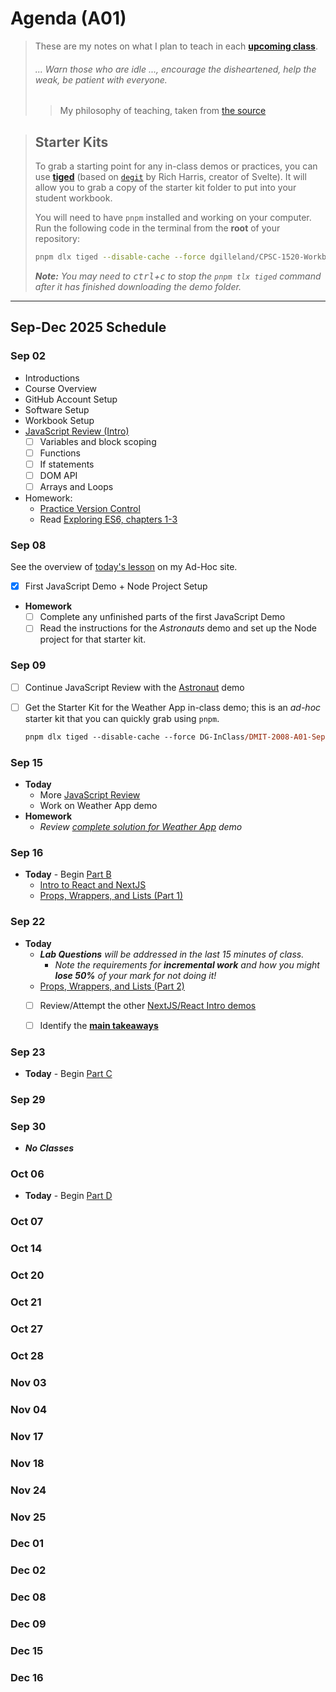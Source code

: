 # Agenda (A01)

> These are my notes on what I plan to teach in each [**upcoming class**](#sep-22).
>
> ###### *... Warn those who are idle ..., encourage the disheartened, help the weak, be patient with everyone.*
>
> > My philosophy of teaching, taken from [the source](https://www.bible.com/bible/111/1TH.5.14.NIV)


> ## Starter Kits
>
> To grab a starting point for any in-class demos or practices, you can use [**tiged**](https://github.com/tiged/tiged) (based on [`degit`](https://github.com/Rich-Harris/degit) by Rich Harris, creator of Svelte). It will allow you to grab a copy of the starter kit folder to put into your student workbook.
> 
> You will need to have `pnpm` installed and working on your computer. Run the following code in the terminal from the **root** of your repository:
>
> ```bash
> pnpm dlx tiged --disable-cache --force dgilleland/CPSC-1520-Workbook/sk/-how-to- ./src/-how-to-
> ```
>
> ***Note:** You may need to <kbd>ctrl</kbd>+<kbd>c</kbd> to stop the `pnpm tlx tiged` command after it has finished downloading the demo folder.*


----

## Sep-Dec 2025 Schedule

### Sep 02

- Introductions
- Course Overview
- GitHub Account Setup
- Software Setup
- Workbook Setup
- [JavaScript Review (Intro)](https://dmit-2008.github.io/dmit2008/classes/week-1/day-2)
  - [ ] Variables and block scoping
  - [ ] Functions
  - [ ] If statements
  - [ ] DOM API
  - [ ] Arrays and Loops
- Homework:
  - [Practice Version Control](https://dgilleland.github.io/CPSC-1520/tutorials/0011/)
  - Read [Exploring ES6, chapters 1-3](https://exploringjs.com/es6/)


### Sep 08

See the overview of [today's lesson](https://dgilleland.github.io/DMIT-2008/lessons/w02-d1/) on my Ad-Hoc site.

- [x] First JavaScript Demo + Node Project Setup
- **Homework**
  - [ ] Complete any unfinished parts of the first JavaScript Demo
  - [ ] Read the instructions for the *Astronauts* demo and set up the Node project for that starter kit.

### Sep 09

- [ ] Continue JavaScript Review with the [Astronaut](./src/A/review-astronauts-example-START/README.md) demo
- [ ] Get the Starter Kit for the Weather App in-class demo; this is an *ad-hoc* starter kit that you can quickly grab using `pnpm`.

    ```ps
    pnpm dlx tiged --disable-cache --force DG-InClass/DMIT-2008-A01-Sep-2025/sk/A/weather-app-start ./src/A/weather-app
    ```



### Sep 15

- **Today**
  - More [JavaScript Review](https://dmit-2008.github.io/dmit2008/classes/week-2/day-2)
  - Work on Weather App demo
- **Homework**
  - *Review [complete solution for Weather App](https://dgilleland.github.io/DMIT-2008/lessons/w02-d2/) demo*

### Sep 16

- **Today** - Begin [Part B](./src/B/ReadMe.md)
  - [Intro to React and NextJS](https://dmit-2008.github.io/dmit2008/classes/week-3/day-1)
  - [Props, Wrappers, and Lists (Part 1)](https://dmit-2008.github.io/dmit2008/classes/week-3/day-2)

### Sep 22

- **Today**
  - ***Lab Questions** will be addressed in the last 15 minutes of class.*
    - *Note the requirements for **incremental work** and how you might **lose 50%** of your mark for not doing it!*
  - [Props, Wrappers, and Lists (Part 2)](https://dmit-2008.github.io/dmit2008/classes/week-4/day-1)
  - [ ] Review/Attempt the other [NextJS/React Intro demos](./src/B/ReadMe.md)
  - [ ] Identify the [**main takeaways**](./src/B/Takeaways.md)


### Sep 23

- **Today** - Begin [Part C](./src/C/ReadMe.md)

### Sep 29


### Sep 30

- ***No Classes***

### Oct 06

- **Today** - Begin [Part D](./src/D/ReadMe.md)


### Oct 07


### Oct 14


### Oct 20


### Oct 21


### Oct 27


### Oct 28


### Nov 03


### Nov 04


### Nov 17


### Nov 18


### Nov 24


### Nov 25


### Dec 01


### Dec 02


### Dec 08


### Dec 09


### Dec 15


### Dec 16

